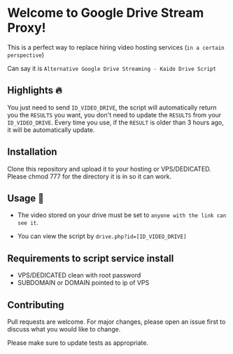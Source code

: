 # Welcome to Google Drive Stream Proxy!

This is a perfect way to replace hiring video hosting services (`in a certain perspective`)

Can say it is `Alternative Google Drive Streaming - Kaido Drive Script`

## Highlights 🔥

You just need to send `ID_VIDEO_DRIVE`, the script will automatically return you the `RESULTS` you want, you don't need to update the `RESULTS` from your `ID_VIDEO_DRIVE`. Every time you use, if the `RESULT` is older than 3 hours ago, it will be automatically update.

## Installation

Clone this repository and upload it to your hosting or VPS/DEDICATED. Please chmod 777 for the directory it is in so it can work.


## Usage 🚀
- The video stored on your drive must be set to `anyone with the link can see it`.

- You can view the script by `drive.php?id=[ID_VIDEO_DRIVE]`

## Requirements to script service install

- VPS/DEDICATED clean with root password
- SUBDOMAIN or DOMAIN pointed to ip of VPS

## Contributing
Pull requests are welcome. For major changes, please open an issue first to discuss what you would like to change.

Please make sure to update tests as appropriate.
